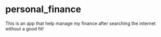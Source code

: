 # personal_finance
This is an app that help manage my finance after searching the internet without a good fit!
